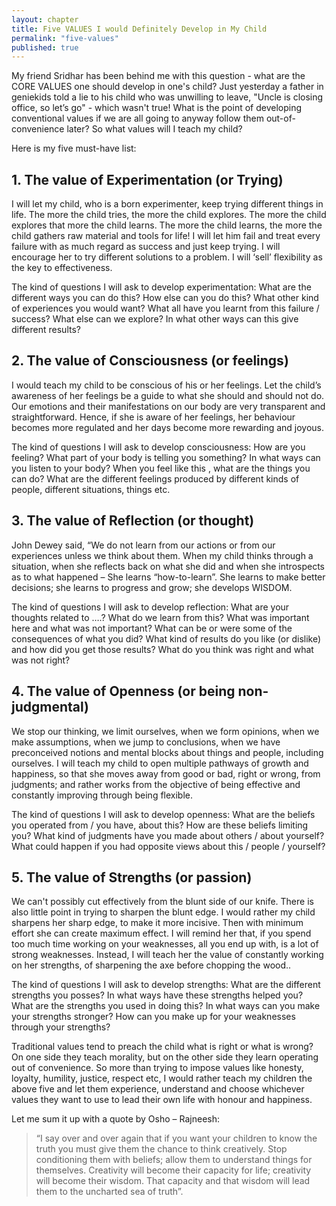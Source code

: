 ```yaml
---
layout: chapter
title: Five VALUES I would Definitely Develop in My Child
permalink: "five-values"
published: true
---
```


My friend Sridhar has been behind me with this question - what are the CORE VALUES one should develop in one's child? Just yesterday a father in geniekids told a lie to his child who was unwilling to leave, "Uncle is closing office, so let’s go" - which wasn't true! What is the point of developing conventional values if we are all going to anyway follow them out-of-convenience later? So what values will I teach my child?

Here is my five must-have list:

## 1. The value of Experimentation (or Trying)

I will let my child, who is a born experimenter, keep trying different things in life. The more the child tries, the more the child explores. The more the child explores that more the child learns. The more the child learns, the more the child gathers raw material and tools for life! I will let him fail and treat every failure with as much regard as success and just keep trying. I will encourage her to try different solutions to a problem. I will ‘sell’ flexibility as the key to effectiveness.

The kind of questions I will ask to develop experimentation: What are the different ways you can do this? How else can you do this? What other kind of experiences you would want? What all have  you learnt from this failure / success? What else can we explore? In what other ways can this give different results?

## 2. The value of Consciousness (or feelings)
I would teach my child to be conscious of his or her feelings. Let the child’s awareness of her feelings be a guide to what she should  and  should not do. Our emotions and their manifestations on our body are very transparent and straightforward. Hence, if she is aware of her feelings, her behaviour becomes more regulated and her days become more rewarding and joyous.

The kind of questions I will ask to develop consciousness:
How are you feeling? What part of your body is telling you something? In what ways can you listen to your body? When you feel like this , what are the things you can do? What are the different feelings produced by different kinds of people, different situations, things etc.

## 3. The value of Reflection (or thought)
John Dewey said, “We do not learn from our actions or from our experiences unless we think about them. When my child thinks through a situation, when she reflects back on what she did and when she introspects as to what happened – She learns “how-to-learn”. She learns to make better decisions; she learns to progress and grow; she develops WISDOM.

The kind of questions I will ask to develop reflection:
What are your thoughts related to ….? What do we learn from this? What was important here and what was not important? What can be or were some of the consequences of what you did? What kind of results do you like (or dislike) and how did you get those results? What do you think was right and what was not right? 

## 4. The value of Openness (or being non-judgmental)
We stop our thinking, we limit ourselves, when we form opinions, when we make assumptions, when we jump to conclusions, when we have preconceived notions and mental blocks about things and people, including ourselves.  I will teach my child to open multiple pathways of growth and happiness, so that she moves away from good or bad,  right or wrong, from judgments; and rather works from the objective of being effective and constantly improving through being flexible.

The kind of questions I will ask to develop openness:
What are the  beliefs you operated from / you have, about this? How are these beliefs limiting you? What kind of judgments  have you made about others / about yourself? What  could happen if you had opposite views about this / people / yourself?

## 5. The value of Strengths (or passion)
We can't possibly cut effectively from the blunt side of our knife. There is also little point in trying to sharpen the blunt edge. I would rather my child sharpens her sharp edge, to make it more incisive. Then with minimum effort she can create maximum effect. I will remind her that, if you spend too much time working on your weaknesses, all you end up with, is a lot of strong weaknesses. Instead, I will teach her the value of constantly working on her strengths, of sharpening the axe before chopping the wood..

The kind of questions I will ask to develop strengths:
What are the different strengths you posses? In what ways have these strengths helped you? What are the strengths you used in doing this? In what ways can you make your strengths stronger? How can you make up for your weaknesses through your strengths?

Traditional values tend to preach the child what is right or what is wrong? On one side they teach morality, but on the other side they learn operating out of convenience. So more than trying to impose values like honesty, loyalty, humility, justice, respect etc, I would rather teach my children the above five and let them experience, understand and choose whichever values they want to use to lead their own life with honour and happiness.

Let me sum it up with a quote by Osho – Rajneesh:  

> “I say over and over again that if you want your children to know the truth you must give them the chance to think creatively. Stop conditioning them with beliefs; allow them to understand things for themselves. Creativity will become their capacity for life; creativity will become their wisdom. That capacity and that wisdom will lead them to the uncharted sea of truth”.